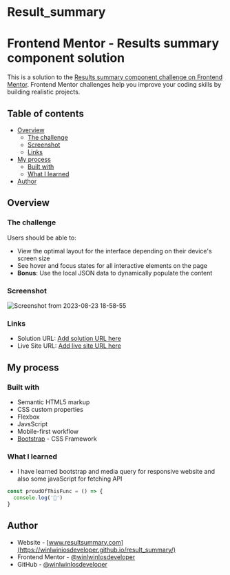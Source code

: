 # Result_summary
# Frontend Mentor - Results summary component solution

This is a solution to the [Results summary component challenge on Frontend Mentor](https://www.frontendmentor.io/challenges/results-summary-component-CE_K6s0maV). Frontend Mentor challenges help you improve your coding skills by building realistic projects. 

## Table of contents

- [Overview](#overview)
  - [The challenge](#the-challenge)
  - [Screenshot](#screenshot) 
  - [Links](#links)
- [My process](#my-process)
  - [Built with](#built-with)
  - [What I learned](#what-i-learned)
- [Author](#author)


## Overview

### The challenge

Users should be able to:

- View the optimal layout for the interface depending on their device's screen size
- See hover and focus states for all interactive elements on the page
- **Bonus**: Use the local JSON data to dynamically populate the content

### Screenshot
![Screenshot from 2023-08-23 18-58-55](https://github.com/winlwinIosdeveloper/result_summary/assets/114051612/adf2e0da-312b-4031-ae5f-162b78b5b023)




### Links

- Solution URL: [Add solution URL here](https://your-solution-url.com)
- Live Site URL: [Add live site URL here](https://your-live-site-url.com)

## My process

### Built with

- Semantic HTML5 markup
- CSS custom properties
- Flexbox
- JavsScript
- Mobile-first workflow
- [Bootstrap](https://getbootstrap.com/) - CSS Framework


### What I learned

- I have learned bootstrap and media query for responsive website and also some javaScript for fetching API

```js
const proudOfThisFunc = () => {
  console.log('🎉')
}
```


## Author

- Website - [www.resultsummary.com](https://winlwiniosdeveloper.github.io/result_summary/)
- Frontend Mentor - [@winlwinIosdeveloper](https://www.frontendmentor.io/profile/winlwinIosdeveloper)
- GitHub - [@winlwinIosdeveloper](https://github.com/winlwinIosdeveloper)

